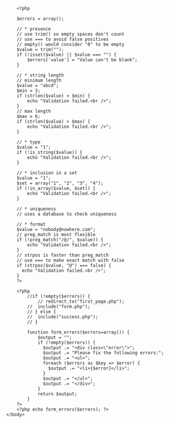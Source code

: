 
<html lang="en">
	<head>
		<title>Validation Errors</title>
	</head>
	<body>
		
		<?php
		
		$errors = array();
		
		// * presence
		// use trim() so empty spaces don't count
		// use === to avoid false positives
		// empty() would consider "0" to be empty
		$value = trim("");
		if (!isset($value) || $value === "") {
			$errors['value'] = "Value can't be blank";
		}
		
		// * string length
		// minimum length
		$value = "abcd";
		$min = 3;
		if (strlen($value) < $min) {
			echo "Validation failed.<br />";
		}
		// max length
		$max = 6;
		if (strlen($value) > $max) {
			echo "Validation failed.<br />";
		}
		
		// * type
		$value = "1";
		if (!is_string($value)) {
			echo "Validation failed.<br />";
		}
		
		// * inclusion in a set
		$value = "1";
		$set = array("1", "2", "3", "4");
		if (!in_array($value, $set)) {
			echo "Validation failed.<br />";
		}

		// * uniqueness
		// uses a database to check uniqueness
		
		// * format
		$value = "nobody@nowhere.com";
		// preg_match is most flexible
		if (!preg_match("/@/", $value)) {
			echo "Validation failed.<br />";
		}
		// strpos is faster than preg_match
		// use === to make exact match with false
		if (strpos($value, "@") === false) {
		  echo "Validation failed.<br />";
		}
		?>

		<?php
			//if (!empty($errors)) {
				// redirect_to("first_page.php");
			// 	include("form.php");
			// } else {
			// 	include("success.php");
			// }
			
			function form_errors($errors=array()) {
				$output = "";
				if (!empty($errors)) {
				  $output .= "<div class=\"error\">";
				  $output .= "Please fix the following errors:";
				  $output .= "<ul>";
				  foreach ($errors as $key => $error) {
				    $output .= "<li>{$error}</li>";
				  }
				  $output .= "</ul>";
				  $output .= "</div>";
				}
				return $output;
			}
		?>
		<?php echo form_errors($errors); ?>
	</body>
</html>

